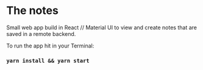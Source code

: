 # The notes

Small web app build in React // Material UI to view and create notes that are saved in a remote backend.

To run the app hit in your Terminal:

### `yarn install && yarn start`

